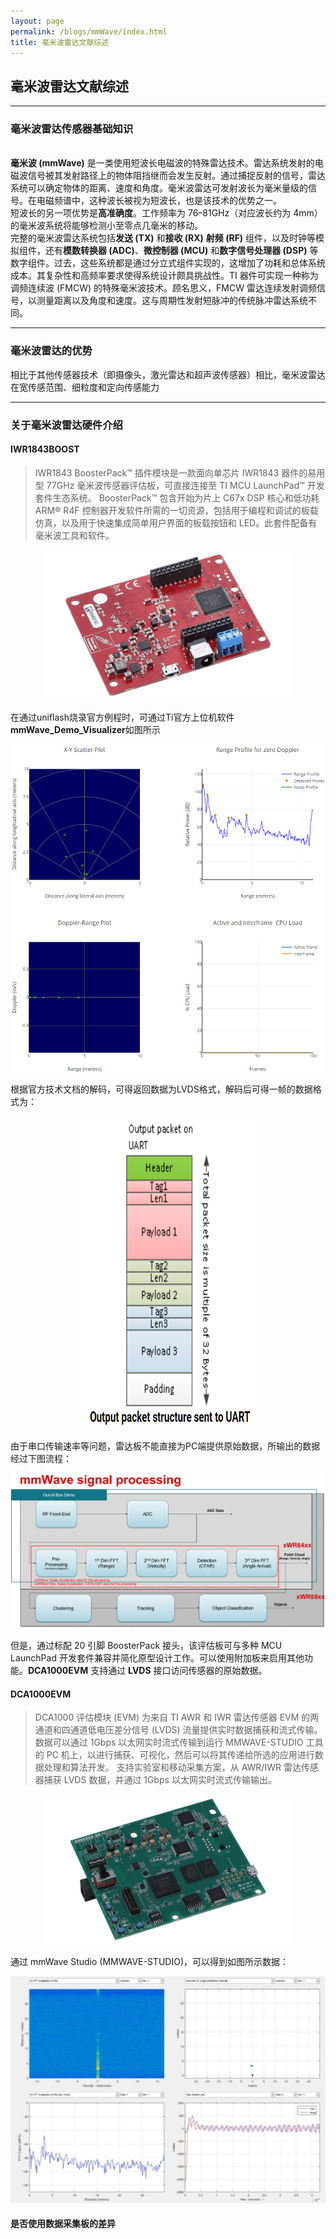 ```yaml
---
layout: page
permalink: /blogs/mmWave/index.html
title: 毫米波雷达文献综述
---
```


## 毫米波雷达文献综述

---

### 毫米波雷达传感器基础知识

<br>**毫米波 (mmWave)** 是一类使用短波长电磁波的特殊雷达技术。雷达系统发射的电磁波信号被其发射路径上的物体阻挡继而会发生反射。通过捕捉反射的信号，雷达系统可以确定物体的距离、速度和角度。毫米波雷达可发射波长为毫米量级的信号。在电磁频谱中，这种波长被视为短波长，也是该技术的优势之一。
<br>短波长的另一项优势是**高准确度**。工作频率为 76–81GHz（对应波长约为 4mm）的毫米波系统将能够检测小至零点几毫米的移动。
<br>完整的毫米波雷达系统包括**发送 (TX)** 和**接收 (RX)** **射频 (RF)** 组件，以及时钟等模拟组件，还有**模数转换器 (ADC)**、**微控制器 (MCU)** 和**数字信号处理器 (DSP)** 等数字组件。过去，这些系统都是通过分立式组件实现的，这增加了功耗和总体系统成本。其复杂性和高频率要求使得系统设计颇具挑战性。TI 器件可实现一种称为调频连续波 (FMCW) 的特殊毫米波技术。顾名思义，FMCW 雷达连续发射调频信号，以测量距离以及角度和速度。这与周期性发射短脉冲的传统脉冲雷达系统不同。

---

### 毫米波雷达的优势

相比于其他传感器技术（即摄像头，激光雷达和超声波传感器）相比，毫米波雷达在宽传感范围、细粒度和定向传感能力

---

### 关于毫米波雷达硬件介绍

#### IWR1843BOOST 

> IWR1843 BoosterPack™ 插件模块是一款面向单芯片 IWR1843 器件的易用型 77GHz 毫米波传感器评估板，可直接连接至 TI MCU LaunchPad™ 开发套件生态系统。
> BoosterPack™ 包含开始为片上 C67x DSP 核心和低功耗 ARM® R4F 控制器开发软件所需的一切资源，包括用于编程和调试的板载仿真，以及用于快速集成简单用户界面的板载按钮和 LED。此套件配备有毫米波工具和软件。

<center>
<img src = "/blogs/mmWave.assets/iwr1843boost-angled.png" width="400" height="240">
</center>

在通过uniflash烧录官方例程时，可通过Ti官方上位机软件**mmWave_Demo_Visualizer**如图所示

<center>
<img src = "/blogs/mmWave.assets/mmWave_Demo_Visualizer.png">
</center>

根据官方技术文档的解码，可得返回数据为LVDS格式，解码后可得一帧的数据格式为：

<center>
<img src = "/blogs/mmWave.assets/LVDS structure.png" width="300" height="500">
</center>

由于串口传输速率等问题，雷达板不能直接为PC端提供原始数据，所输出的数据经过下图流程：

<center>
<img src = "/blogs/mmWave.assets/mmWave singal processing.png">
</center>

但是，通过标配 20 引脚 BoosterPack 接头，该评估板可与多种 MCU LaunchPad 开发套件兼容并简化原型设计工作。可以使用附加板来启用其他功能。**DCA1000EVM** 支持通过 **LVDS** 接口访问传感器的原始数据。

#### DCA1000EVM

> DCA1000 评估模块 (EVM) 为来自 TI AWR 和 IWR 雷达传感器 EVM 的两通道和四通道低电压差分信号 (LVDS) 流量提供实时数据捕获和流式传输。数据可以通过 1Gbps 以太网实时流式传输到运行 MMWAVE-STUDIO 工具的 PC 机上，以进行捕获、可视化，然后可以将其传递给所选的应用进行数据处理和算法开发。
>支持实验室和移动采集方案，从 AWR/IWR 雷达传感器捕获 LVDS 数据，并通过 1Gbps 以太网实时流式传输输出。 

<center>
<img src="/blogs/mmWave.assets/dca1000evm-angled.png" width="400" height="240">
</center>

通过 mmWave Studio (MMWAVE-STUDIO)，可以得到如图所示数据：

<center>
<img src="/blogs/mmWave.assets/mmWave Studio.png" >
</center>

#### 是否使用数据采集板的差异

